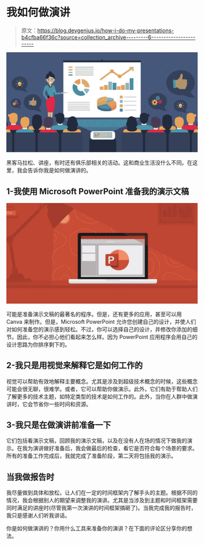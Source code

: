 # 我如何做演讲

> 原文：<https://blog.devgenius.io/how-i-do-my-presentations-b4cfba66f36c?source=collection_archive---------6----------------------->

![](img/8867edde8cecd4e133008bd1812d963f.png)

黑客马拉松、讲座，有时还有俱乐部相关的活动。这和商业生活没什么不同。在这里，我会告诉你我是如何做演讲的。

## 1-我使用 Microsoft PowerPoint 准备我的演示文稿

![](img/7ce3e04ee992556306a7ac8887d18f49.png)

可能是准备演示文稿的最著名的程序。但是，还有更多的应用，甚至可以用 Canva 来制作。但是，Microsoft PowerPoint 允许您创建自己的设计，并使人们对如何准备您的演示感到轻松。不过，你可以选择自己的设计，并修改你添加的细节。因此，你不必担心他们看起来怎么样。因为 PowerPoint 应用程序会用自己的设计思路为你排序剩下的。

## 2-我只是用视觉来解释它是如何工作的

视觉可以帮助有效地解释主要概念。尤其是涉及到超级技术概念的时候，这些概念可能会很无聊，很难学。或者，它可以帮助你做演示。此外，它们有助于帮助人们了解更多的技术主题，如特定类型的技术是如何工作的。此外，当你在人群中做演讲时，它会节省你一些时间和资源。

## 3-我只是在做演讲前准备一下

它们包括看演示文稿，回顾我的演示文稿，以及在没有人在场的情况下做我的演示。在我为演讲做好准备后，我会做最后的检查，看它是否符合每个场景的要求。所有的准备工作完成后，我就完成了准备阶段，第二天将包括我的演示。

## 当我做报告时

我尽量做到具体和放松，让人们在一定的时间框架内了解手头的主题。根据不同的情况，我会根据别人的期望来调整我的演讲。尤其是当涉及到主题和时间框架需要同时满足的讲座时(尽管我第一次演讲的时间框架搞砸了)。当我完成我的报告时，我只是感谢人们听我讲话。

你是如何做演讲的？你用什么工具来准备你的演讲？在下面的评论区分享你的想法。